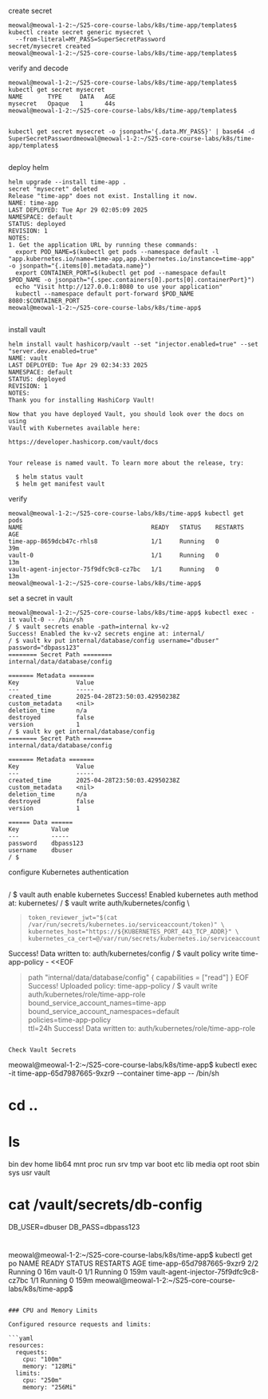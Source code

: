create secret

```
meowal@meowal-1-2:~/S25-core-course-labs/k8s/time-app/templates$ kubectl create secret generic mysecret \
  --from-literal=MY_PASS=SuperSecretPassword
secret/mysecret created
meowal@meowal-1-2:~/S25-core-course-labs/k8s/time-app/templates$ 

```

verify and decode

```
meowal@meowal-1-2:~/S25-core-course-labs/k8s/time-app/templates$ kubectl get secret mysecret
NAME       TYPE     DATA   AGE
mysecret   Opaque   1      44s
meowal@meowal-1-2:~/S25-core-course-labs/k8s/time-app/templates$ 


kubectl get secret mysecret -o jsonpath='{.data.MY_PASS}' | base64 -d
SuperSecretPasswordmeowal@meowal-1-2:~/S25-core-course-labs/k8s/time-app/templates$ 


```

deploy helm
```
helm upgrade --install time-app .
secret "mysecret" deleted
Release "time-app" does not exist. Installing it now.
NAME: time-app
LAST DEPLOYED: Tue Apr 29 02:05:09 2025
NAMESPACE: default
STATUS: deployed
REVISION: 1
NOTES:
1. Get the application URL by running these commands:
  export POD_NAME=$(kubectl get pods --namespace default -l "app.kubernetes.io/name=time-app,app.kubernetes.io/instance=time-app" -o jsonpath="{.items[0].metadata.name}")
  export CONTAINER_PORT=$(kubectl get pod --namespace default $POD_NAME -o jsonpath="{.spec.containers[0].ports[0].containerPort}")
  echo "Visit http://127.0.0.1:8080 to use your application"
  kubectl --namespace default port-forward $POD_NAME 8080:$CONTAINER_PORT
meowal@meowal-1-2:~/S25-core-course-labs/k8s/time-app$ 


```

install vault

```
helm install vault hashicorp/vault --set "injector.enabled=true" --set "server.dev.enabled=true"
NAME: vault
LAST DEPLOYED: Tue Apr 29 02:34:33 2025
NAMESPACE: default
STATUS: deployed
REVISION: 1
NOTES:
Thank you for installing HashiCorp Vault!

Now that you have deployed Vault, you should look over the docs on using
Vault with Kubernetes available here:

https://developer.hashicorp.com/vault/docs


Your release is named vault. To learn more about the release, try:

  $ helm status vault
  $ helm get manifest vault
```

verify
```
meowal@meowal-1-2:~/S25-core-course-labs/k8s/time-app$ kubectl get pods
NAME                                    READY   STATUS    RESTARTS   AGE
time-app-8659dcb47c-rhls8               1/1     Running   0          39m
vault-0                                 1/1     Running   0          13m
vault-agent-injector-75f9dfc9c8-cz7bc   1/1     Running   0          13m
meowal@meowal-1-2:~/S25-core-course-labs/k8s/time-app$ 
```

set a secret in vault
```
meowal@meowal-1-2:~/S25-core-course-labs/k8s/time-app$ kubectl exec -it vault-0 -- /bin/sh
/ $ vault secrets enable -path=internal kv-v2
Success! Enabled the kv-v2 secrets engine at: internal/
/ $ vault kv put internal/database/config username="dbuser" password="dbpass123"
======== Secret Path ========
internal/data/database/config

======= Metadata =======
Key                Value
---                -----
created_time       2025-04-28T23:50:03.42950238Z
custom_metadata    <nil>
deletion_time      n/a
destroyed          false
version            1
/ $ vault kv get internal/database/config
======== Secret Path ========
internal/data/database/config

======= Metadata =======
Key                Value
---                -----
created_time       2025-04-28T23:50:03.42950238Z
custom_metadata    <nil>
deletion_time      n/a
destroyed          false
version            1

====== Data ======
Key         Value
---         -----
password    dbpass123
username    dbuser
/ $ 

```

configure Kubernetes authentication
```

```

/ $ vault auth enable kubernetes
Success! Enabled kubernetes auth method at: kubernetes/
/ $ vault write auth/kubernetes/config \
>     token_reviewer_jwt="$(cat /var/run/secrets/kubernetes.io/serviceaccount/token)" \
>     kubernetes_host="https://${KUBERNETES_PORT_443_TCP_ADDR}" \
>     kubernetes_ca_cert=@/var/run/secrets/kubernetes.io/serviceaccount/ca.crt
Success! Data written to: auth/kubernetes/config
/ $ vault policy write time-app-policy - <<EOF
> path "internal/data/database/config" {
>   capabilities = ["read"]
> }
> EOF
Success! Uploaded policy: time-app-policy
/ $ vault write auth/kubernetes/role/time-app-role \
>     bound_service_account_names=time-app \
>     bound_service_account_namespaces=default \
>     policies=time-app-policy \
>     ttl=24h
Success! Data written to: auth/kubernetes/role/time-app-role
```

Check Vault Secrets

```
meowal@meowal-1-2:~/S25-core-course-labs/k8s/time-app$ kubectl exec -it time-app-65d7987665-9xzr9 --container time-app -- /bin/sh        
# cd ..
# ls
bin   dev  home  lib64	mnt  proc  run	 srv  tmp  var
boot  etc  lib	 media	opt  root  sbin  sys  usr  vault
# cat /vault/secrets/db-config
DB_USER=dbuser
DB_PASS=dbpass123
# 



meowal@meowal-1-2:~/S25-core-course-labs/k8s/time-app$ kubectl get po
NAME                                    READY   STATUS    RESTARTS   AGE
time-app-65d7987665-9xzr9               2/2     Running   0          16m
vault-0                                 1/1     Running   0          159m
vault-agent-injector-75f9dfc9c8-cz7bc   1/1     Running   0          159m
meowal@meowal-1-2:~/S25-core-course-labs/k8s/time-app$ 

```

### CPU and Memory Limits

Configured resource requests and limits:

```yaml
resources:
  requests:
    cpu: "100m"
    memory: "128Mi"
  limits:
    cpu: "250m"
    memory: "256Mi"
